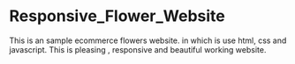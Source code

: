 # Responsive_Flower_Website
This is an sample ecommerce flowers website. in which is use html, css and javascript. This is pleasing , responsive and beautiful working website.
